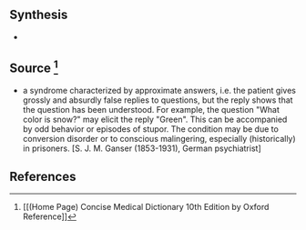 ## Synthesis
- 
## Source [^1]
- a syndrome characterized by approximate answers, i.e. the patient gives grossly and absurdly false replies to questions, but the reply shows that the question has been understood. For example, the question "What color is snow?" may elicit the reply "Green". This can be accompanied by odd behavior or episodes of stupor. The condition may be due to conversion disorder or to conscious malingering, especially (historically) in prisoners. \[S. J. M. Ganser (1853-1931), German psychiatrist]
## References

[^1]: [[(Home Page) Concise Medical Dictionary 10th Edition by Oxford Reference]]